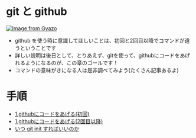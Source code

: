 # git と github 
[![Image from Gyazo](https://i.gyazo.com/b22381a114fa91736f8e32ceba0920d5.png)](https://gyazo.com/b22381a114fa91736f8e32ceba0920d5)
- github を使う時に意識してほしいことは、初回と2回目以降でコマンドが違うということです
- 詳しい説明は後日として、とりあえず、gitを使って、githubにコードをあげれるようになるのが、この章のゴールです！
- コマンドの意味がきになる人は是非調べてみよう(たくさん記事あるよ)

# 手順
- [1.githubにコードをあげる(初回)](./1.git-github-init.md)
- [1.githubにコードをあげる(2回目以降)](./2.git-github-push.md)
- [いつ git init すればいいのか](./3.git-github.md)